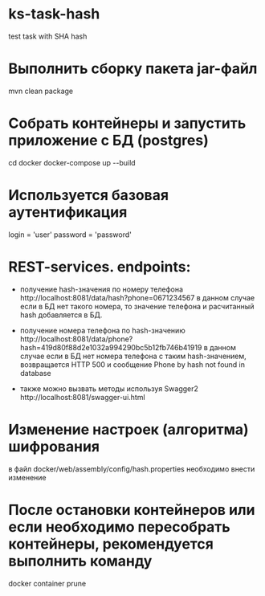 # ks-task-hash
test task with SHA hash

# Выполнить сборку пакета jar-файл
mvn clean package

# Собрать контейнеры и запустить приложение с БД (postgres)
cd docker
docker-compose up --build

# Используется базовая аутентификация
login = 'user'
password = 'password'


# REST-services. endpoints:

- получение hash-значения по номеру телефона
http://localhost:8081/data/hash?phone=0671234567
в данном случае если в БД нет такого номера, то значение телефона и расчитанный hash добавляется в БД.

- получение номера телефона по hash-значению
http://localhost:8081/data/phone?hash=419d80f88d2e1032a994290bc5b12fb746b41919
в данном случае если в БД нет номера телефона с таким hash-значением, возвращается HTTP 500 и сообщение Phone by hash not found in database 

- также можно вызвать методы используя Swagger2
http://localhost:8081/swagger-ui.html


# Изменение настроек (алгоритма) шифрования
в файл docker/web/assembly/config/hash.properties необходимо внести изменение 


# После остановки контейнеров или если необходимо пересобрать контейнеры, рекомендуется выполнить команду
docker container prune
